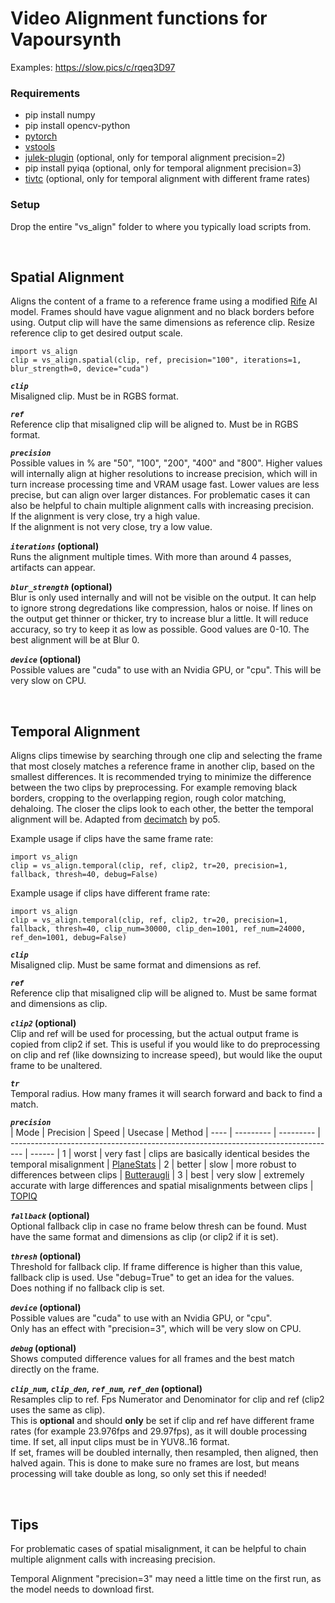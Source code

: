 # Video Alignment functions for Vapoursynth

Examples: https://slow.pics/c/rqeq3D97

### Requirements
* pip install numpy
* pip install opencv-python
* [pytorch](https://pytorch.org/)
* [vstools](https://github.com/Jaded-Encoding-Thaumaturgy/vs-tools)
* [julek-plugin](https://github.com/dnjulek/vapoursynth-julek-plugin) (optional, only for temporal alignment precision=2)
* pip install pyiqa (optional, only for temporal alignment precision=3)
* [tivtc](https://github.com/dubhater/vapoursynth-tivtc) (optional, only for temporal alignment with different frame rates)

### Setup
Drop the entire "vs_align" folder to where you typically load scripts from.

<br />

## Spatial Alignment
Aligns the content of a frame to a reference frame using a modified [Rife](https://github.com/megvii-research/ECCV2022-RIFE) AI model. Frames should have vague alignment and no black borders before using. Output clip will have the same dimensions as reference clip. Resize reference clip to get desired output scale.

    import vs_align
    clip = vs_align.spatial(clip, ref, precision="100", iterations=1, blur_strength=0, device="cuda")

__*`clip`*__  
Misaligned clip. Must be in RGBS format.

__*`ref`*__  
Reference clip that misaligned clip will be aligned to. Must be in RGBS format.

__*`precision`*__  
Possible values in % are "50", "100", "200", "400" and "800". Higher values will internally align at higher resolutions to increase precision, which will in turn increase processing time and VRAM usage fast. Lower values are less precise, but can align over larger distances. For problematic cases it can also be helpful to chain multiple alignment calls with increasing precision.  
If the alignment is very close, try a high value.  
If the alignment is not very close, try a low value.  

__*`iterations`* (optional)__  
Runs the alignment multiple times. With more than around 4 passes, artifacts can appear.

__*`blur_strength`* (optional)__  
Blur is only used internally and will not be visible on the output. It can help to ignore strong degredations like compression, halos or noise. If lines on the output get thinner or thicker, try to increase blur a little. It will reduce accuracy, so try to keep it as low as possible. Good values are 0-10. The best alignment will be at Blur 0. 

__*`device`* (optional)__  
Possible values are "cuda" to use with an Nvidia GPU, or "cpu". This will be very slow on CPU.

<br />

## Temporal Alignment
Aligns clips timewise by searching through one clip and selecting the frame that most closely matches a reference frame in another clip, based on the smallest differences. It is recommended trying to minimize the difference between the two clips by preprocessing. For example removing black borders, cropping to the overlapping region, rough color matching, dehaloing. The closer the clips look to each other, the better the temporal alignment will be. Adapted from [decimatch](https://gist.github.com/po5/b6a49662149005922b9127926f96e68b) by po5.

Example usage if clips have the same frame rate:

    import vs_align
    clip = vs_align.temporal(clip, ref, clip2, tr=20, precision=1, fallback, thresh=40, debug=False)

Example usage if clips have different frame rate:

    import vs_align
    clip = vs_align.temporal(clip, ref, clip2, tr=20, precision=1, fallback, thresh=40, clip_num=30000, clip_den=1001, ref_num=24000, ref_den=1001, debug=False)

__*`clip`*__  
Misaligned clip. Must be same format and dimensions as ref.

__*`ref`*__  
Reference clip that misaligned clip will be aligned to. Must be same format and dimensions as clip.

__*`clip2`* (optional)__  
Clip and ref will be used for processing, but the actual output frame is copied from clip2 if set. This is useful if you would like to do preprocessing on clip and ref (like downsizing to increase speed), but would like the ouput frame to be unaltered.

__*`tr`*__  
Temporal radius. How many frames it will search forward and back to find a match.

__*`precision`*__  
| Mode | Precision | Speed     | Usecase                                                                           | Method
| ---- | --------- | --------- | --------------------------------------------------------------------------------- | ------
| 1    | worst     | very fast | clips are basically identical besides the temporal misalignment                   | [PlaneStats](https://www.vapoursynth.com/doc/functions/video/planestats.html)
| 2    | better    | slow      | more robust to differences between clips                                          | [Butteraugli](https://github.com/dnjulek/vapoursynth-julek-plugin/wiki/Butteraugli)
| 3    | best      | very slow | extremely accurate with large differences and spatial misalignments between clips | [TOPIQ](https://github.com/chaofengc/IQA-PyTorch/tree/main)

__*`fallback`* (optional)__  
Optional fallback clip in case no frame below thresh can be found. Must have the same format and dimensions as clip (or clip2 if it is set).

__*`thresh`* (optional)__  
Threshold for fallback clip. If frame difference is higher than this value, fallback clip is used. Use "debug=True" to get an idea for the values.  
Does nothing if no fallback clip is set.

__*`device`* (optional)__  
Possible values are "cuda" to use with an Nvidia GPU, or "cpu".  
Only has an effect with "precision=3", which will be very slow on CPU.  

__*`debug`* (optional)__  
Shows computed difference values for all frames and the best match directly on the frame.

__*`clip_num`, `clip_den`, `ref_num`, `ref_den`* (optional)__   
Resamples clip to ref. Fps Numerator and Denominator for clip and ref (clip2 uses the same as clip).  
This is __optional__ and should __only__ be set if clip and ref have different frame rates (for example 23.976fps and 29.97fps), as it will double processing time. If set, all input clips must be in YUV8..16 format.  
If set, frames will be doubled internally, then resampled, then aligned, then halved again. This is done to make sure no frames are lost, but means processing will take double as long, so only set this if needed!

<br />

## Tips
For problematic cases of spatial misalignment, it can be helpful to chain multiple alignment calls with increasing precision.

Temporal Alignment "precision=3" may need a little time on the first run, as the model needs to download first.
